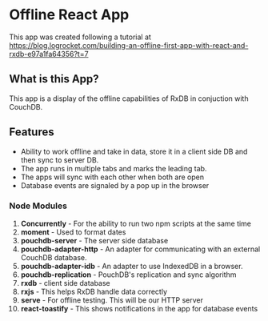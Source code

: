 # Offline React App
This app was created following a tutorial at https://blog.logrocket.com/building-an-offline-first-app-with-react-and-rxdb-e97a1fa64356?t=7

## What is this App?
This app is a display of the offline capabilities of RxDB in conjuction with CouchDB.

## Features
* Ability to work offline and take in data, store it in a client side DB and then sync to server DB.
* The app runs in multiple tabs and marks the leading tab.
* The apps will sync with each other when both are open
* Database events are signaled by a pop up in the browser

### Node Modules
1. __Concurrently__ - For the ability to run two npm scripts at the same time
2. __moment__ - Used to format dates
3. __pouchdb-server__ - The server side database
4. __pouchdb-adapter-http__ - An adapter for communicating with an external CouchDB database.
5. __pouchdb-adapter-idb__ - An adapter to use IndexedDB in a browser.
6. __pouchdb-replication__ - PouchDB's replication and sync algorithm
7. __rxdb__ - client side database
8. __rxjs__ - This helps RxDB handle data correctly
9. __serve__ - For offline testing.  This will be our HTTP server
10. __react-toastify__ - This shows notifications in the app for database events
